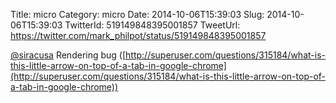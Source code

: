 Title: micro
Category: micro
Date: 2014-10-06T15:39:03
Slug: 2014-10-06T15:39:03
TwitterId: 519149848395001857
TweetUrl: https://twitter.com/mark_philpot/status/519149848395001857

[@siracusa](https://twitter.com/siracusa) Rendering bug ([http://superuser.com/questions/315184/what-is-this-little-arrow-on-top-of-a-tab-in-google-chrome](http://superuser.com/questions/315184/what-is-this-little-arrow-on-top-of-a-tab-in-google-chrome))